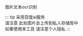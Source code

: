 图片文本ocr识别   
<my-image-text-ocr></my-image-text-ocr>



::: tip
采用百度ai服务  
请注意  此处图片会上传到私人存储库中  
如果使用本工具   请注意个人隐私
:::
